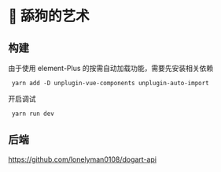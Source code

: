 # 🐶 舔狗的艺术

## 构建

由于使用 element-Plus 的按需自动加载功能，需要先安装相关依赖

```
 yarn add -D unplugin-vue-components unplugin-auto-import
```

开启调试

```
 yarn run dev
 ```

## 后端
https://github.com/lonelyman0108/dogart-api
